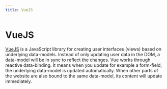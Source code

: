 ```yaml
---
title: VueJS
---
```


# VueJS

[VueJS](http://vuejs.org/) is a JavaScript library for creating user interfaces (views) based on underlying data-models. Instead of only updating user data in the DOM, a data-model will be in sync to reflect the changes. Vue works through reactive data-binding. It means when you update for example a form-field, the underlying data-model is updated automatically. When other parts of the website are also bound to the same data-model, its content will update immediately.
